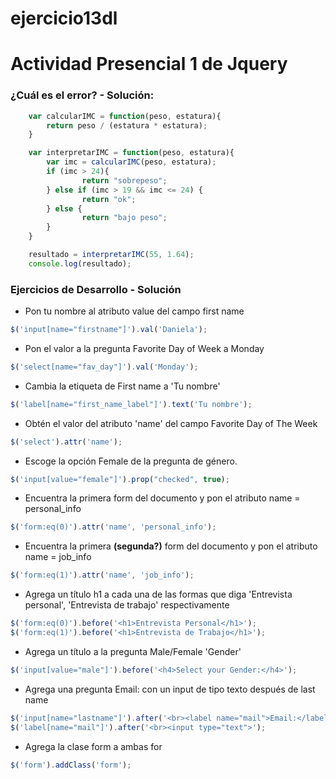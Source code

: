 # ejercicio13dl

# Actividad Presencial 1 de Jquery
### ¿Cuál es el error? - Solución:

```javascript
	var calcularIMC = function(peso, estatura){
	 	return peso / (estatura * estatura);
	}

	var interpretarIMC = function(peso, estatura){
		var imc = calcularIMC(peso, estatura);
		if (imc > 24){
		 		return "sobrepeso";
		} else if (imc > 19 && imc <= 24) {
		 		return "ok";
		} else {
		 		return "bajo peso";
		}
	}

	resultado = interpretarIMC(55, 1.64);
	console.log(resultado);
```

### Ejercicios de Desarrollo - Solución

- Pon tu nombre al atributo value del campo first name
```javascript
$('input[name="firstname"]').val('Daniela');
```
- Pon el valor a la pregunta Favorite Day of Week a Monday
```javascript
$('select[name="fav_day"]').val('Monday');
```
- Cambia la etiqueta de First name a 'Tu nombre'
```javascript
$('label[name="first_name_label"]').text('Tu nombre');
```
- Obtén el valor del atributo 'name' del campo Favorite Day of The Week
```javascript
$('select').attr('name');
```
- Escoge la opción Female de la pregunta de género.
```javascript
$('input[value="female"]').prop("checked", true);
```
- Encuentra la primera form del documento y pon el atributo name = personal_info
```javascript
$('form:eq(0)').attr('name', 'personal_info');
```
- Encuentra la primera **(segunda?)** form del documento y pon el atributo name = job_info
```javascript
$('form:eq(1)').attr('name', 'job_info');
```
- Agrega un título h1 a cada una de las formas que diga 'Entrevista personal', 'Entrevista de trabajo' respectivamente
```javascript
$('form:eq(0)').before('<h1>Entrevista Personal</h1>');
$('form:eq(1)').before('<h1>Entrevista de Trabajo</h1>');
```
- Agrega un título a la pregunta Male/Female 'Gender'
```javascript
$('input[value="male"]').before('<h4>Select your Gender:</h4>');
```
- Agrega una pregunta Email: con un input de tipo texto después de last name
```javascript
$('input[name="lastname"]').after('<br><label name="mail">Email:</label>');
$('label[name="mail"]').after('<br><input type="text">');
```
- Agrega la clase form a ambas for
```javascript
$('form').addClass('form');
```

